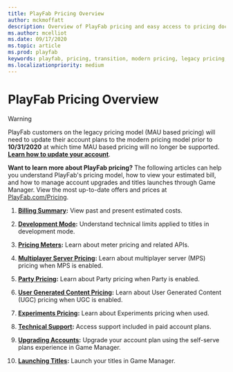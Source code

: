 ```yaml
---
title: PlayFab Pricing Overview
author: mckmoffatt
description: Overview of PlayFab pricing and easy access to pricing documentation.
ms.author: mcelliot
ms.date: 09/17/2020
ms.topic: article
ms.prod: playfab
keywords: playfab, pricing, transition, modern pricing, legacy pricing, base rate
ms.localizationpriority: medium
---
```

# PlayFab Pricing Overview

> [!WARNING]
> PlayFab customers on the legacy pricing model (MAU based pricing) will need to update their account plans to the modern pricing model prior to **10/31/2020** at which time MAU based pricing will no longer be supported. **[Learn how to update your account](../pricing/transition.md)**.

**Want to learn more about PlayFab pricing?** The following articles can help you understand PlayFab's pricing model, how to view your estimated bill, and how to manage account upgrades and titles launches through Game Manager. View the most up-to-date offers and prices at [PlayFab.com/Pricing](https://www.PlayFab.com/pricing).

1. **[Billing Summary](../pricing/billingdetails.md):** View past and present estimated costs.

2. **[Development Mode](../pricing/development-mode.md):** Understand technical limits applied to titles in development mode.

3. **[Pricing Meters](../pricing/meters/meters.md):** Learn about meter pricing and related APIs.

4. **[Multiplayer Server Pricing](../multiplayer/servers/billing-for-thunderhead.md):** Learn about multiplayer server (MPS) pricing when MPS is enabled.

5. **[Party Pricing](../multiplayer/networking/pricing.md):** Learn about Party pricing when Party is enabled.

6. **[User Generated Content Pricing](../commerce/ugc/billable-meters.md):** Learn about User Generated Content (UGC) pricing when UGC is enabled.

7. **[Experiments Pricing](../analytics/experiments/pricing.md):** Learn about Experiments pricing when used.

8. **[Technical Support](../pricing/paidtechnicalsupport.md):** Access support included in paid account plans.

9. **[Upgrading Accounts](../pricing/account-upgrades.md):** Upgrade your account plan using the self-serve plans experience in Game Manager.

10.  **[Launching Titles](../pricing/title-launches.md):** Launch your titles in Game Manager.
